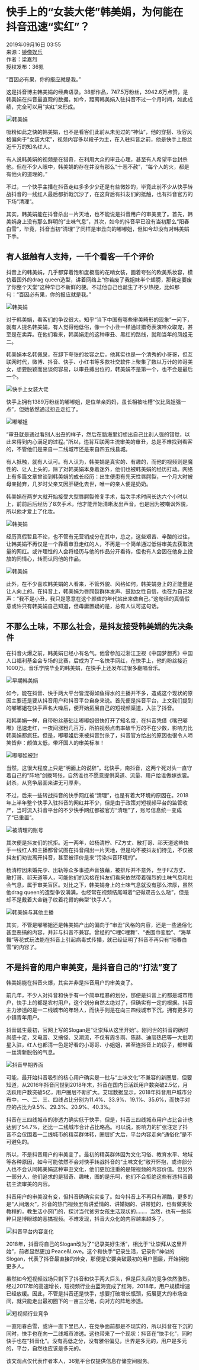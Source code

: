 # 快手上的“女装大佬”韩美娟，为何能在抖音迅速“实红”？

2019年09月16日 03:55  
来源：[镜像娱乐](https://mp.weixin.qq.com/s/olcE-C8l7b7x0ioFNvBgXw)  
作者：梁嘉烈  
授权发布：36氪  

“百因必有果，你的报应就是我。”

这是抖音博主韩美娟的经典语录。38部作品，747.5万粉丝，3942.6万点赞，是韩美娟在抖音最直观的数据。如今，距离韩美娟入驻抖音不过一个月时间，如此成绩，完全可以用“实红”来形成。

![韩美娟](https://img.36krcdn.com/20200410/v2_6cd302d48ff144d0b7e66f79b1ea0481_img_000?x-oss-process=image/format,jpg/interlace,1)

吸粉如此之快的韩美娟，也不是看客们此前从未见过的“神仙”，他的穿搭、妆容风格偏向于“女装大佬”，视频内容多以段子为主，在入驻抖音之前，他是快手上粉丝近千万的知名红人。

有人说韩美娟的视频是在猎奇，在利用大众的审丑心理，甚至有人希望平台封杀他。但在不少人眼中，韩美娟的存在并没有那么“十恶不赦”，“每个人的火，都是有他火的道理的。”

不过，一个快手主播在抖音走红多多少少还是有些微妙的，毕竟此前不少从快手转战抖音的一线红人最后都折戟沉沙了，在这背后有抖友们的抵触，也有抖音官方的下场“清理”。

其实，韩美娟能在抖音杀出一片天地，也不能说是抖音用户的审美变了。首先，韩美娟身上没有那么鲜明的“土味气息”，其次，如今的抖音早已没有当初那么“阳春白雪”，毕竟，抖音当初“清理”了同样是审丑向的嘟嘟姐，但如今却没有对韩美娟下手。

## 有人抵触有人支持，一千个看客一千个评价

抖音上的韩美娟，几乎都穿着饱和度极高的花哨女装，画着夸张的欧美系妆容，模仿着国外的drag queen造型，讲着网络上“你若废了我姐妹半个翅膀，那我定要废了你整个天堂”这种早已不新鲜的梗。不过他自己也诞生了不少热梗，比如那句：“百因必有果，你的报应就是我。”

![韩美娟](https://img.36krcdn.com/20200410/v2_f985c510530a47ba96a85d494733e1f4_img_000?x-oss-process=image/format,jpg/interlace,1)

对于韩美娟，看客们的争议很大。知乎“当下中国有哪些审美畸形的现象”一问下，就有人提名韩美娟，有人觉得他低俗，像一个小丑一样通过猎奇表演哗众取宠，甚至是在卖弄。在他们看来，韩美娟走的这种审丑、黑红的路线，就和当年的凤姐无二。

韩美娟本名韩佩泉，在卸下夸张的妆容之后，他其实也是一个清秀的小哥哥，但互联网时代，微博、抖音、快手、小红书等多款社交软件上聚集了数以万计的帅哥美女，想要脱颖而出谈何容易，以审丑搏出位的，韩美娟不是第一个，也不会是最后一个。

![快手上女装大佬](https://img.36krcdn.com/20200410/v2_25a50a71abff42f39813aea3dbe2f830_img_000?x-oss-process=image/format,jpg/interlace,1)

快手上拥有1389万粉丝的嘟嘟姐，是位单亲妈妈，虽长相被吐槽“仅比凤姐强一点”，但她依然通过扮丑走红了。

![嘟嘟姐](https://img.36krcdn.com/20200410/v2_360d183003d1413483b09aba00118bbe_img_000?x-oss-process=image/format,jpg/interlace,1)

“审丑就是通过看别人出丑的样子，然后在脑海里幻想出自己比别人强的错觉，以此来得到内心满足的过程。”所以，违背互联网主流审美的审丑，总是不难找到看客的，不管他们是来自一二线城市还是来自四五线县城。

有人抵触，就有人认可。有人认为，韩美娟是真实的、有趣的，而他的视频则是魔性的、让人上头的，除了对韩美娟本身着迷外，他们也被韩美娟的经历打动。网络上有多篇文章曾谈到韩美娟的成长经历：出生便患有先天性唇腭裂，一个月大时被母亲抛弃，几岁时父亲又因肝硬化去世，唯一的亲人便是奶奶。

韩美娟在两岁大就开始接受大型唇腭裂修复手术，每次手术时间长达六个小时以上，前前后后经历了8次手术，他才能开始清晰发出声音。也是因为被嘲讽外貌，所以他才爱上了化妆。

![韩美娟](https://img.36krcdn.com/20200410/v2_50ade363af5549c8a778d4b82d158ffa_img_000?x-oss-process=image/format,jpg/interlace,1)

经历真假暂且不论，也不管有无营销成分在其中，总之，这些艰苦、辛酸的过往，让韩美娟不再仅是一个靠着审丑走红的人，不再是一个简单通过低俗审美去获取流量的网红。或许理性的人会将经历与他的作品分开看待，但也有人会因在他身上投放的同情心，转而认同他的作品。

![韩美娟](https://img.36krcdn.com/20200410/v2_7a1dbe390c254459a37af2f5a5eb8c55_img_000?x-oss-process=image/format,jpg/interlace,1)

此外，在不少喜欢韩美娟的人看来，不管外貌、风格如何，韩美娟身上的正能量是让人向上的。在抖音上，韩美娟为唇腭裂群体发声、鼓励女性自信，也在为自己发声：“我不是小丑，我只是愿意在这个颜值的年代站出来做自己。”这句话的真情假意或许只有韩美娟自己知道，但毋庸置疑的是，总有人认可这句话。

## 不那么土味，不那么社会，是抖友接受韩美娟的先决条件

在抖音火爆之前，韩美娟已经小有名气。他曾参加过浙江卫视《中国梦想秀》中国人口福利基金会专场的比赛，后成为了一名快手网红，在快手上，他的粉丝接近1000万。音乐学院毕业的韩美娟，在快手上还发布过很多翻唱音乐。

![早期韩美娟](https://img.36krcdn.com/20200410/v2_bce70e12e99f4f969a2fbe3d1fc90495_img_000?x-oss-process=image/format,jpg/interlace,1)

如今，能在抖音、快手两大平台皆混得如鱼得水的主播并不多，造成这个现状的原因主要还是要从抖音用户和抖音平台自身来说。首先便是抖音平台，上文我们提到的嘟嘟姐在快手声名大噪后，便开始拓展自己的短视频渠道，入驻了抖音。

和韩美娟一样，自带粉丝基础让嘟嘟姐很快打开了知名度，在抖音凭借《嘴巴嘟嘟》迅速走红，一夜间涨粉几百万，所拍视频点击率破千万的不在少数，影响力比韩美娟都疯狂。但是，嘟嘟姐后来被抖音封杀了，抖音官方给出的原因也很令人啼笑皆非：颜值太低，带坏国人的审美标准！

![嘟嘟姐被封](https://img.36krcdn.com/20200410/v2_a9631417515e46d3a560dd223d7608c9_img_000?x-oss-process=image/format,jpg/interlace,1)

当然，这很大程度上只是“明面上的说辞”。北快手，南抖音，这两个死对头一直守着自己的“阵地”剑拨弩张，自然谁也不愿意提供渠道、流量、用户给谁做嫁衣裳。封杀，从竞争层面来讲无可厚非。

不过，后来一些转战抖音的快手网红被“清理”，也是有着大环境的原因在。2018年上半年整个快手入驻抖音的网红并不少，但是由于政策对短视频平台的监管收严，当时流入抖音平台的不少快手网红都被官方“清理”了，账号信息统一变成了“已重置”。

![被清理的账号](https://img.36krcdn.com/20200410/v2_96cec911afcc41c1ba4b3c4e750c1dcf_img_000?x-oss-process=image/format,jpg/interlace,1)

其次便是抖友们的抗拒。近一两年，如杨清柠、FZ方丈、散打哥、祁天道这些快手一线红人和主播都曾试图在抖音闯出一片天地，但是均不被抖友们待见，不仅被抖友们劝说离开抖音，甚至被评价是来“污染抖音环境的”。

杨清柠因未婚先孕、出轨等众多事迹声音狼藉，被排斥并不意外，至于FZ方丈、散打哥、祁天道等人，可能他们的风格在抖友们看来依然带着强烈的土味气息和社会气息，属于审美盲区。对比之下，韩美娟身上的土味气息就没有那么浓厚，虽然他drag queen的造型争议满满，也经常在视频结尾喊着“记得双击么么哒”，但是却不是戴着大金链子纹着花臂的典型“快手人”。

![韩美娟与其他主播](https://img.36krcdn.com/20200410/v2_6d81e2d9ae384dcc9f391e7693ce9435_img_000?x-oss-process=image/format,jpg/interlace,1)

其实，不管是嘟嘟姐还是韩美娟产出的偏向于“审丑”风格的内容，还是一些通俗化甚至恶搞的内容，并非与抖音不兼容。曾经的“C哩C哩舞”、“丢围巾变脸”、“海草舞”等花式玩法能在抖音上引起病毒式传播，就已经证明了抖音不再只有“阳春白雪”的内容了。

## 不是抖音的用户审美变，是抖音自己的“打法”变了

韩美娟能在抖音火爆，其实并非是抖音用户的审美变了。

前几年，不少人对抖音和快手有一个简单粗暴的划分，那便是抖音上的都是城市用户，快手上的都是农村用户，这个划分自然太绝对了，但确实有一定的根据。抖音主力渗透的是一二线城市的年轻人，而快手则是在向三四线城市下沉，拥有更多的小镇青年用户。

抖音诞生最初，官网上写的Slogan是“让崇拜从这里开始”。刚问世的抖音的确时尚感十足，又电音、又搞怪、又潮流，不仅有周冬雨、陈赫、迪丽热巴等一大批明星入驻，红人也都清一色是好看的小哥哥、小姐姐，甚至连抖音上的段子，都带着一丝清新脱俗的气息。

![抖音早期界面](https://img.36krcdn.com/20200410/v2_36a083578df244bba788c0c5c448d924_img_000?x-oss-process=image/format,jpg/interlace,1)

可能，最开始抖音吸引的核心用户确实是一批与“土味文化”不兼容的新圈层，但要知道，从2016年抖音问世到2018年末，抖音在国内日活跃用户数突破2.5亿，月活跃用户数突破5亿，用户圈层不断扩大。艾瑞数据显示，2018年抖音用户城市分布中，一、二、三、四线占比分别为11.4%、33.9%、19.1%、35.6%，而快手对应的占比为9.5%、29.3%、20.9%、40.3%。

抖音在三四线城市的渗透力确实低于快手，但是，抖音三四线城市用户占比合计也达到了54.7%，还比一二线城市合计占比略高。可以说，影响力的扩张注定了抖音不会仅围着一二线城市的精英群体转，圈层扩大后，平台内容走向“通俗化”是不可避免的。

所以，不是抖音用户的审美变了。最初的精英群体因为文化习俗、教育水平、地域等各种原因，如今可能依然不会对快手转战抖音的“土味文化”敞开怀抱，或许部分人也不会认同韩美娟这种审丑文化，他们更加注重的是短视频的内容价值。但另外一部分人，他们追求的是猎奇、趣味，图的是乐呵，他们不会拒绝这些有违抖音最初主流审美的内容。

抖音用户的审美没有变，但抖音确确实实变了。如今抖音上不再只有潮酷，更多的是“人间烟火”，抖音的热门视频里有讲爱情的、讲婚姻的、讲带娃的，也有做美妆教程的，教生活小窍门的，探讨当代贫穷女孩生活现状的……，当然，也有一些纯粹只是博眼球的恶搞视频。不难发现，抖音大众化的内容越来越多了。

![抖音平台内容变化](https://img.36krcdn.com/20200410/v2_d5f7482591564ea1918df29f72e61524_img_000?x-oss-process=image/format,jpg/interlace,1)

2018年，抖音将自己的Slogan改为了“记录美好生活”，相比于“让崇拜从这里开始”，前者显然更加 Peace&Love。这个和快手“记录生活，记录你”神似的Slogan，代表了抖音最直接的转变，那便是它要突破最初的用户圈层，开始拥抱更多人。

虽然如今短视频战场只剩下了抖音和快手两大巨头，但是巨头间的竞争依然激烈。经过2017年的高速增长，短视频行业由蓝海变成了红海，2018年，用户规模增速已经放缓。因此，不管是抖音还是快手，想要打破增长瓶颈，拓展更大的市场空间，就只能走出最初圈下的一亩三分地，向对方的阵地渗透。

![短视频行业竞争](https://img.36krcdn.com/20200410/v2_c9962cf262384a929e7f8cedf70264de_img_000?x-oss-process=image/format,jpg/interlace,1)

一直阳春白雪，或许一直下里巴人，在竞争面前都是不现实的，所以抖音在下沉的同时，快手也在向一二线城市渗透。这也带来了一个现状：抖音在“快手化”，同时快手也在“抖音化”。没有高低之分，没有雅俗偏见，世界是多元的，用户是多元的，平台，自然也应该是多元的。

该文观点仅代表作者本人，36氪平台仅提供信息存储空间服务。